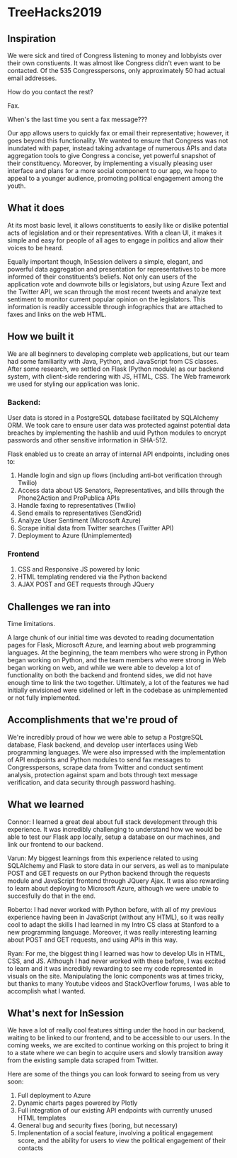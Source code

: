 # TreeHacks2019

## Inspiration

We were sick and tired of Congress listening to money and lobbyists over their own constiuents. It was almost like Congress didn't even want to be contacted. Of the 535 Congresspersons, only approximately 50 had actual email addresses. 

How do you contact the rest? 

Fax. 

When's the last time you sent a fax message???

Our app allows users to quickly fax or email their representative; however, it goes beyond this functionality. We wanted to ensure that Congress was not inundated with paper, instead taking advantage of numerous APIs and data aggregation tools to give Congress a concise, yet powerful snapshot of their constituency. Moreover, by implementing a visually pleasing user interface and plans for a more social component to our app, we hope to appeal to a younger audience, promoting political engagement among the youth. 

## What it does

At its most basic level, it allows constituents to easily like or dislike potential acts of legislation and or their representatives. With a clean UI, it makes it simple and easy for people of all ages to engage in politics and allow their voices to be heard. 

Equally important though, InSession delivers a simple, elegant, and powerful data aggregation and presentation for representatives to be more informed of their constituents’s beliefs. Not only can users of the application vote and downvote bills or legislators, but using Azure Text and the Twitter API, we scan through the most recent tweets and analyze text sentiment to monitor current popular opinion on the legislators. This information is readily accessible through infographics that are attached to faxes and links on the web HTML.

## How we built it

We are all beginners to developing complete web applications, but our team had some familiarity with Java, Python, and JavaScript from CS classes. After some research, we settled on Flask (Python module) as our backend system, with client-side rendering with JS, HTML, CSS. The Web framework we used for styling our application was Ionic. 

### Backend: 

User data is stored in a PostgreSQL database facilitated by SQLAlchemy ORM. We took care to ensure user data was protected against potential data breaches by implementing the hashlib and uuid Python modules to encrypt passwords and other sensitive information in SHA-512. 

Flask enabled us to create an array of internal API endpoints, including ones to: 

1. Handle login and sign up flows (including anti-bot verification through Twilio)
2. Access data about US Senators, Representatives, and bills through the Phone2Action and ProPublica APIs
3. Handle faxing to representatives (Twilio)
4. Send emails to representatives (SendGrid)
5. Analyze User Sentiment (Microsoft Azure)
6. Scrape initial data from Twitter searches (Twitter API)
7. Deployment to Azure (Unimplemented)

### Frontend
1) CSS and Responsive JS powered by Ionic
2) HTML templating rendered via the Python backend
3) AJAX POST and GET requests through JQuery

## Challenges we ran into
Time limitations. 

A large chunk of our initial time was devoted to reading documentation pages for Flask, Microsoft Azure, and learning about web programming languages. At the beginning, the team members who were strong in Python began working on Python, and the team members who were strong in Web began working on web, and while we were able to develop a lot of functionality on both the backend and frontend sides, we did not have enough time to link the two together. Ultimately, a lot of the features we had initially envisioned were sidelined or left in the codebase as unimplemented or not fully implemented. 
## Accomplishments that we're proud of
We're incredibly proud of how we were able to setup a PostgreSQL database, Flask backend, and develop user interfaces using Web programming languages. We were also impressed with the implementation of API endpoints and Python modules to send fax messages to Congresspersons, scrape data from Twitter and conduct sentiment analysis, protection against spam and bots through text message verification, and data security through password hashing. 

## What we learned

Connor: I learned a great deal about full stack development through this experience. It was incredibly challenging to understand how we would be able to test our Flask app locally, setup a database on our machines, and link our frontend to our backend. 

Varun: My biggest learnings from this experience related to using SQLAlchemy and Flask to store data in our servers, as well as to manipulate POST and GET requests on our Python backend through the requests module and JavaScript frontend through JQuery Ajax. It was also rewarding to learn about deploying to Microsoft Azure, although we were unable to succesfully do that in the end. 

Roberto: I had never worked with Python before, with all of my previous experience having been in JavaScript (without any HTML), so it was really cool to adapt the skills I had learned in my Intro CS class at Stanford to a new programming language. Moreover, it was really interesting learning about POST and GET requests, and using APIs in this way. 

Ryan: For me, the biggest thing I learned was how to develop UIs in HTML, CSS, and JS. Although I had never worked with these before, I was excited to learn and it was incredibly rewarding to see my code represented in visuals on the site. Manipulating the Ionic components was at times tricky, but thanks to many Youtube videos and StackOverflow forums, I was able to accomplish what I wanted. 

## What's next for InSession
We have a lot of really cool features sitting under the hood in our backend, waiting to be linked to our frontend, and to be accessible to our users. In the coming weeks, we are excited to continue working on this project to bring it to a state where we can begin to acquire users and slowly transition away from the existing sample data scraped from Twitter. 

Here are some of the things you can look forward to seeing from us very soon:
1) Full deployment to Azure
2) Dynamic charts pages powered by Plotly
3) Full integration of our existing API endpoints with currently unused HTML templates
4) General bug and security fixes (boring, but necessary)
5) Implenentation of a social feature, involving a political engagement score, and the ability for users to view the political engagement of their contacts


